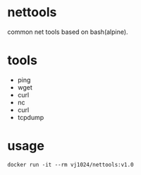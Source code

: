 # nettools
common net tools based on bash(alpine).

# tools
* ping
* wget
* curl
* nc
* curl
* tcpdump

# usage
`docker run -it --rm vj1024/nettools:v1.0`
